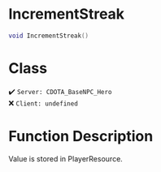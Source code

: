 # IncrementStreak
```lua
void IncrementStreak()
```
# Class
✔️ `Server: CDOTA_BaseNPC_Hero`  
❌ `Client: undefined`  

# Function Description
Value is stored in PlayerResource.
